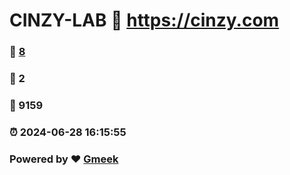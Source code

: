 # CINZY-LAB :link: https://cinzy.com 
### :page_facing_up: [8](https://cinzy.com/tag.html) 
### :speech_balloon: 2 
### :hibiscus: 9159 
### :alarm_clock: 2024-06-28 16:15:55 
### Powered by :heart: [Gmeek](https://github.com/Meekdai/Gmeek)
